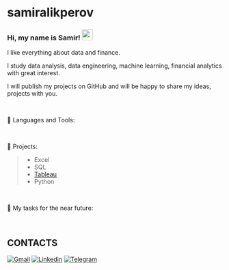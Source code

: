 # samiralikperov
 ### Hi, my name is Samir! <img src="https://media.giphy.com/media/hvRJCLFzcasrR4ia7z/giphy.gif" width="25px">

I like everything about data and finance.

I study data analysis, data engineering, machine learning, financial analytics with great interest. 

I will publish my projects on GitHub and  will be happy to share my ideas, projects with you.



<br />

🔘  Languages and Tools:

<br />


🔘  Projects:
> * Excel
> * SQL
> * [Tableau](https://public.tableau.com/app/profile/samirtrillioner)
> * Python


<br />

🔘  My tasks for the near future:

<br />



## CONTACTS
[![Gmail](https://img.shields.io/badge/-Gmail-090909?style=for-the-badge&logo=Gmail)](alikperov.samir.nyc@gmail.com) [![Linkedin](https://img.shields.io/badge/-Linkedin-090909?style=for-the-badge&logo=Linkedin)](https://www.linkedin.com/in/samiralikperov/) [![Telegram](https://img.shields.io/badge/-Telegram-090909?style=for-the-badge&logo=Telegram)](https://t.me/samirtrillioner)
